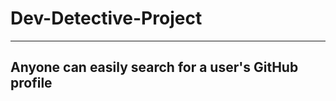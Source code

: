 # Dev-Detective-Project
------------------------------------------------------------------------
## Anyone can easily search for a user's GitHub profile
